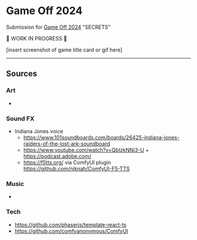 # Game Off 2024

Submission for [Game Off 2024](https://itch.io/jam/game-off-2024) "SECRETS"

🚧 WORK IN PROGRESS 🚧

[insert screenshot of game title card or gif here]

---

## Sources

### Art

-

### Sound FX

- Indiana Jones voice
  - https://www.101soundboards.com/boards/26425-indiana-jones-raiders-of-the-lost-ark-soundboard
  - https://www.youtube.com/watch?v=QbIzkNNi3-U + https://podcast.adobe.com/
  - https://f5tts.org/ via ComfyUI plugin https://github.com/niknah/ComfyUI-F5-TTS

### Music

-

### Tech

- https://github.com/phaserjs/template-react-ts
- https://github.com/comfyanonymous/ComfyUI
